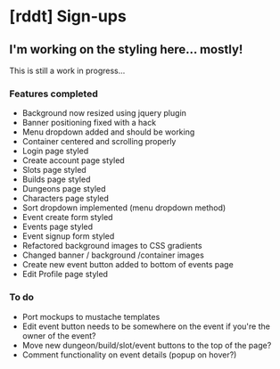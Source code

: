 # [rddt] Sign-ups
## I'm working on the styling here... mostly!

This is still a work in progress...

### Features completed
* Background now resized using jquery plugin
* Banner positioning fixed with a hack
* Menu dropdown added and should be working
* Container centered and scrolling properly
* Login page styled
* Create account page styled
* Slots page styled
* Builds page styled
* Dungeons page styled
* Characters page styled
* Sort dropdown implemented (menu dropdown method)
* Event create form styled
* Events page styled
* Event signup form styled
* Refactored background images to CSS gradients
* Changed banner / background /container images
* Create new event button added to bottom of events page
* Edit Profile page styled

### To do
* Port mockups to mustache templates
* Edit event button needs to be somewhere on the event if you're the owner of the event?
* Move new dungeon/build/slot/event buttons to the top of the page?
* Comment functionality on event details (popup on hover?)

